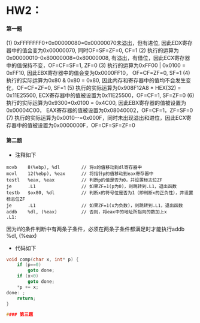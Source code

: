 # HW2：
#### 第一题
(1) 0xFFFFFFF0+0x00000080=0x00000070未溢出，但有进位, 因此EDX寄存器中的值会变为0x00000070, 同时OF=SF=ZF=0, CF=1
(2) 执行的运算为0x00000010-0x80000008=0x80000008, 有溢出，有借位，因此ECX寄存器中的值保持不变，OF=CF=SF=1, ZF=0
(3) 执行的运算为0xFF00 | 0x0100 = 0xFF10, 因此EBX寄存器中的值会变为0x0000FF10， OF=CF=ZF=0, SF=1
(4) 执行的实际运算为0x80 & 0x80 = 0x80, 因此内存和寄存器中的值均不会发生变化，OF=CF=ZF=0, SF=1
(5) 执行的实际运算为0x908F12A8 * HEX(32) = 0x11E25500, ECX寄存器中的值被设置为0x11E25500，OF=CF=1, SF=ZF=0
(6) 执行的实际运算为0x9300*0x0100 = 0x4C00, 因此EBX寄存器的值被设置为0x00004C00， EAX寄存器的值被设置为0x08040002，OF=CF=1，ZF=SF=0
(7) 执行的实际运算为0x0010--=0x000F，同时未出现溢出和进位，因此ECX寄存器中的值被设置为0x0000000F，OF=CF=SF=ZF=0

#### 第二题
+ 注释如下
```assembly
movb    8(%ebp), %dl        // 将x的值移动到dl寄存器中
movl    12(%ebp), %eax      // 将指针p的值移动到eax寄存器中
testl   %eax, %eax          // 判断p的值是否为0，并设置标志位ZF
je      .L1                 // 如果ZF=1(p为0)，则跳转到.L1，退出函数
testb   $ox80, %dl          // 判断x的符号位是否为1（即判断x的正负性），并设置标志位ZF
je      .L1                 // 如果ZF=1(x为负数)，则跳转到.L1，退出函数
addb    %dl, (%eax)         // 否则，将eax中的地址所指向的数加上x
.L1:
```
因为if的条件判断中有两条子条件，必须在两条子条件都满足时才能执行addb %dl, (%eax)

+ 代码如下
```c
void comp(char x, int* p) {
    if (p==0)
        goto done;
    if (x<0)
        goto done;
    *p += x;
done: ;
    return;
}

#### 第三题

